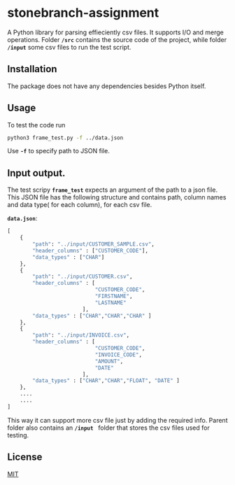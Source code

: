 # stonebranch-assignment



A Python library for parsing effieciently csv files. It supports I/O and merge operations.
Folder **`/src`** contains the source code of the project, while folder **`/input`** some csv files to run the test script. 

## Installation


The package does not have any dependencies besides Python itself.



## Usage

To test the code run

```bash
python3 frame_test.py -f ../data.json
```

Use **`-f`** to specify path to JSON file.
## Input output.
The test scripy **`frame_test`** expects an argument of the path to a json file. 
This JSON file has the following structure and contains path, column names and data type( for each column), for each csv file.

**`data.json`**:

```python
[
    {
        "path": "../input/CUSTOMER_SAMPLE.csv",
        "header_columns" : ["CUSTOMER_CODE"],
        "data_types" : ["CHAR"]   
    },
    {
        "path": "../input/CUSTOMER.csv",
        "header_columns" : [
                            "CUSTOMER_CODE",
                            "FIRSTNAME",
                            "LASTNAME"
                        ],
        "data_types" : ["CHAR","CHAR","CHAR" ]   
    },
    {
        "path": "../input/INVOICE.csv",
        "header_columns" : [
                            "CUSTOMER_CODE",
                            "INVOICE_CODE",
                            "AMOUNT",
                            "DATE"
                        ],
        "data_types" : ["CHAR","CHAR","FLOAT", "DATE" ]   
    }, 
    ....
    ....
]
```
This way it can support more csv file just by adding the required info. Parent folder also contains an **`/input `** folder that stores the csv files used for testing.

## License
[MIT](https://choosealicense.com/licenses/mit/)
